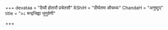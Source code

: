 +++
devataa = "दैव्यौ होतारौ प्रचेतसौ"
RShiH = "दीर्घतमा औचथ्यः"
ChandaH = "अनुष्टुप्"
title = "०८ मन्द्रजिह्वा जुगुर्वणी"

+++

